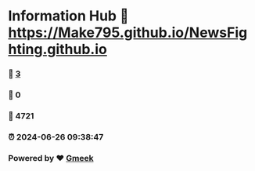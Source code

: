 # Information Hub :link: https://Make795.github.io/NewsFighting.github.io 
### :page_facing_up: [3](https://Make795.github.io/NewsFighting.github.io/tag.html) 
### :speech_balloon: 0 
### :hibiscus: 4721 
### :alarm_clock: 2024-06-26 09:38:47 
### Powered by :heart: [Gmeek](https://github.com/Meekdai/Gmeek)
